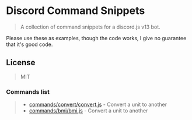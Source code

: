 # Discord Command Snippets

> A collection of command snippets for a discord.js v13 bot.

Please use these as examples, though the code works, I give no guarantee that it's good code.

## License

> MIT

### Commands list

> - [commands/convert/convert.js](https://github.com/Rexyislive/DiscordCommandSnippets/blob/b0830bba5f71692e55af497a0c9779d920bf3b16/commands/convert/convert.js)  - Convert a unit to another
> - [commands/bmi/bmi.js](https://github.com/Rexyislive/DiscordCommandSnippets/blob/b0830bba5f71692e55af497a0c9779d920bf3b16/commands/bmi/bmi.js) - Convert a unit to another
